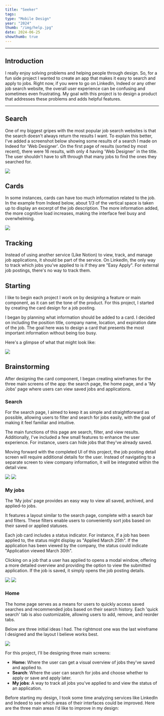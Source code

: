 ```yaml
---
title: "Seeker"
tags: 
type: "Mobile Design"
year: "2024"
thumb: "/img/help.jpg"
date: 2024-06-25
showthumb: true
---
```


---

## Introduction 

I really enjoy solving problems and helping people through design. So, for a fun side project I wanted to create an app that makes it easy to search and apply to jobs. Right now, if you were to go on LinkedIn, Indeed or any other job search website, the overall user experience can be confusing and sometimes even frustrating. My goal with this project is to design a product that addresses these problems and adds helpful features.

---

## Search

One of my biggest gripes with the most popular job search websites is that the search doesn't always return the results I want. To explain this better, I've added a screenshot below showing some results of a search I made on Indeed for 'Web Designer'. On the first page of results (sorted by most recent), there were 16 results, with only 4 having 'Web Designer' in the title. The user shouldn't have to sift through that many jobs to find the ones they searched for.

![](/img/careerify/indeed-jobs.webp)

## Cards

In some instances, cards can have too much information related to the job. In the example from Indeed below, about 1/3 of the vertical space is taken up to display an excerpt of the job description. The more information added, the more cognitive load increases, making the interface feel busy and overwhelming.

![](/img/careerify/indeed-card.webp)

## Tracking

Instead of using another service (Like Notion) to view, track, and manage job applications, it should be part of the service. On LinkedIn, the only way to track which jobs you've applied to is if they are "Easy Apply". For external job postings, there's no way to track them.

## Starting

I like to begin each project I work on by designing a feature or main component, as it can set the tone of the product. For this project, I started by creating the card design for a job posting.

I began by planning what information should be added to a card. I decided on including the position title, company name, location, and expiration date of the job. The goal here was to design a card that presents the most important information without being too busy. 

Here's a glimpse of what that might look like:

![](/img/careerify/card.webp)

## Brainstorming

After designing the card component, I began creating wireframes for the three main screens of the app: the search page, the home page, and a 'My Jobs' page where users can view saved jobs and applications.

### Search

For the search page, I aimed to keep it as simple and straightforward as possible, allowing users to filter and search for jobs easily, with the goal of making it feel familiar and intuitive.

The main functions of this page are search, filter, and view results. Additionally, I've included a few small features to enhance the user experience. For instance, users can hide jobs that they've already saved.

Moving forward with the completed UI of this project, the job posting detail screen will require additional details for the user. Instead of navigating to a separate screen to view company information, it will be integrated within the detail view.

![](/img/careerify/search-1.webp)
![](/img/careerify/search-2.webp)

### My jobs

The 'My jobs' page provides an easy way to view all saved, archived, and applied-to jobs.

It features a layout similar to the search page, complete with a search bar and filters. These filters enable users to conveniently sort jobs based on their saved or applied statuses.

Each job card includes a status indicator. For instance, if a job has been applied to, the status might display as "Applied March 25th". If the application has been viewed by the company, the status could indicate "Application viewed March 30th".

Clicking on a job that a user has applied to opens a modal window, offering a more detailed overview and providing the option to view the submitted application. If the job is saved, it simply opens the job posting details.

![](/img/careerify/my-jobs-1.webp)
![](/img/careerify/my-jobs-2.webp)

### Home

The home page serves as a means for users to quickly access saved searches and recommended jobs based on their search history. Each 'quick search' tab is also customizable, allowing users to add, remove, and reorder tabs.

Below are three initial ideas I had. The rightmost one was the last wireframe I designed and the layout I believe works best.

![](/img/careerify/home-1.webp)

For this project, I'll be designing three main screens:

- **Home:** Where the user can get a visual overview of jobs they've saved and applied to.
- **Search**: Where the user can search for jobs and choose whether to apply or save and apply later.
- **My jobs**: A way to track all jobs you've applied to and view the status of an application.

Before starting my design, I took some time analyzing services like LinkedIn and Indeed to see which areas of their interfaces could be improved. Here are the three main areas I'd like to improve in my design: